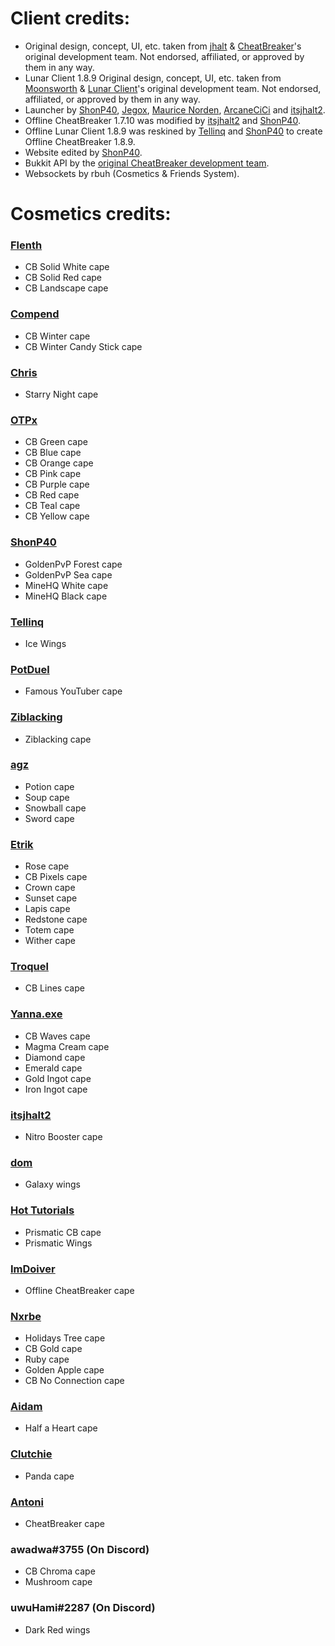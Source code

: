 # Client credits:

- Original design, concept, UI, etc. taken from [jhalt](https://github.com/jhalt) & [CheatBreaker](https://github.com/CheatBreaker)'s original development team. Not endorsed, affiliated, or approved by them in any way.
- Lunar Client 1.8.9 Original design, concept, UI, etc. taken from [Moonsworth](https://github.com/Moonsworth) & [Lunar Client](https://github.com/LunarClient)'s original development team. Not endorsed, affiliated, or approved by them in any way.
- Launcher by [ShonP40](https://github.com/ShonP40), [Jegox](https://github.com/JegoxMC), [Maurice Norden](https://github.com/MauriceNorden), [ArcaneCiCi](https://github.com/ArcaneCiCi) and [itsjhalt2](https://github.com/itsjhalt2).
- Offline CheatBreaker 1.7.10 was modified by [itsjhalt2](https://github.com/itsjhalt2) and [ShonP40](https://github.com/ShonP40).
- Offline Lunar Client 1.8.9 was reskined by [Tellinq](https://github.com/Tellinq) and [ShonP40](https://github.com/ShonP40) to create Offline CheatBreaker 1.8.9.
- Website edited by [ShonP40](https://github.com/ShonP40).
- Bukkit API by the [original CheatBreaker development team](https://github.com/CheatBreaker/CheatBreakerAPI).
- Websockets by rbuh (Cosmetics & Friends System).


# Cosmetics credits:

### [Flenth](https://namemc.com/profile/453f636f-33f4-4f52-936f-ef9839ef255e)
- CB Solid White cape
- CB Solid Red cape
- CB Landscape cape

### [Compend](https://namemc.com/profile/f3bbb81f-7b3b-410b-aeee-62a957ce388c)
- CB Winter cape
- CB Winter Candy Stick cape

### [Chris](https://namemc.com/profile/b2b646c6-fc3d-49c0-a5fb-2ebbe40d5632)
- Starry Night cape

### [OTPx](https://namemc.com/profile/1f25527a-7582-4a54-a195-53468c9272df)
- CB Green cape
- CB Blue cape
- CB Orange cape
- CB Pink cape
- CB Purple cape
- CB Red cape
- CB Teal cape
- CB Yellow cape

### [ShonP40](https://namemc.com/profile/fa1b7abc-c7b6-41df-b586-16f84257cfeb)
- GoldenPvP Forest cape
- GoldenPvP Sea cape
- MineHQ White cape
- MineHQ Black cape

### [Tellinq](https://namemc.com/profile/d8f72541-823d-4ded-9f7f-b67fdb34f43c)
- Ice Wings

### [PotDuel](https://namemc.com/profile/48b4f4ef-63f5-4b4f-a640-4b43ef17fdbc)
- Famous YouTuber cape

### [Ziblacking](https://www.youtube.com/c/Ziblacking)
- Ziblacking cape

### [agz](https://namemc.com/profile/162b680e-51e0-431c-b950-f13202d107ff)
- Potion cape
- Soup cape
- Snowball cape
- Sword cape

### [Etrik](https://namemc.com/profile/9c88855c-b6e8-48bb-a12a-9b1c15c38a69)
- Rose cape
- CB Pixels cape
- Crown cape
- Sunset cape
- Lapis cape
- Redstone cape
- Totem cape
- Wither cape

### [Troquel](https://namemc.com/profile/e06d47ff-7df8-46ad-8e2e-bd53dd0b1f5d)
- CB Lines cape

### [Yanna.exe](https://namemc.com/profile/324d4628-c8c8-49ac-8c71-617f532f7111)
- CB Waves cape
- Magma Cream cape
- Diamond cape
- Emerald cape
- Gold Ingot cape
- Iron Ingot cape

### [itsjhalt2](https://namemc.com/profile/688b61e3-a059-4cc1-b045-d106d1236e3d)
- Nitro Booster cape

### [dom](https://namemc.com/profile/aac324a7-6d87-4e3d-b3ea-e1076d63e1b8)
- Galaxy wings

### [Hot Tutorials](https://namemc.com/profile/f247be7c-5b82-41c6-9148-793ded77e71f)
- Prismatic CB cape
- Prismatic Wings

### [ImDoiver](https://namemc.com/profile/ef042ecb-8c1a-4955-bbb4-69bb074963d6)
- Offline CheatBreaker cape

### [Nxrbe](https://www.youtube.com/channel/UCrBhaTW6cRPI-H1ZKQZIjjw)
- Holidays Tree cape
- CB Gold cape
- Ruby cape
- Golden Apple cape
- CB No Connection cape

### [Aidam](https://namemc.com/profile/11c950fd-2b6d-469e-9298-2494be1c18cc)
- Half a Heart cape

### [Clutchie](https://namemc.com/profile/febcff13-ae81-4863-953e-0f67ff4b72c6)
- Panda cape

### [Antoni](https://namemc.com/profile/105aeb47-b1c9-4fec-989c-ad70726c8e52)
- CheatBreaker cape

### awadwa#3755 (On Discord)
- CB Chroma cape
- Mushroom cape

### uwuHami#2287 (On Discord)
- Dark Red wings
